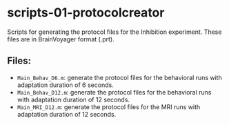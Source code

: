 # scripts-01-protocolcreator
Scripts for generating the protocol files for the Inhibition experiment. These files are in BrainVoyager format (.prt).

## Files:
- `Main_Behav_D6.m`: generate the protocol files for the behavioral runs with adaptation duration of 6 seconds.
- `Main_Behav_D12.m`: generate the protocol files for the behavioral runs with adaptation duration of 12 seconds.
- `Main_MRI_D12.m`: generate the protocol files for the MRI runs with adaptation duration of 12 seconds.